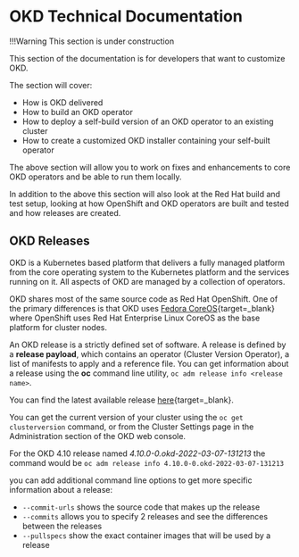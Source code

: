 # OKD Technical Documentation

<!--- cSpell:ignore pullspecs clusterversion -->

!!!Warning
    This section is under construction

This section of the documentation is for developers that want to customize OKD.

The section will cover:

- How is OKD delivered
- How to build an OKD operator
- How to deploy a self-build version of an OKD operator to an existing cluster
- How to create a customized OKD installer containing your self-built operator

The above section will allow you to work on fixes and enhancements to core OKD operators and be able to run them locally.

In addition to the above this section will also look at the Red Hat build and test setup, looking at how OpenShift and OKD operators are built and tested and how releases are created.

## OKD Releases

OKD is a Kubernetes based platform that delivers a fully managed platform from the core operating system to the Kubernetes platform and the services running on it.  All aspects of OKD are managed by a collection of operators.

OKD shares most of the same source code as Red Hat OpenShift.  One of the primary differences is that OKD uses [Fedora CoreOS](https://getfedora.org/en/coreos?stream=stable){target=_blank} where OpenShift uses Red Hat Enterprise Linux CoreOS as the base platform for cluster nodes.

An OKD release is a strictly defined set of software.  A release is defined by a **release payload**, which contains an operator (Cluster Version Operator), a list of manifests to apply and a reference file.  You can get information about a release using the **oc** command line utility, `oc adm release info <release name>`.

You can find the latest available release [here](https://github.com/okd-project/okd/releases){target=_blank}.

You can get the current version of your cluster using the `oc get clusterversion` command, or from the Cluster Settings page in the Administration section of the OKD web console.

For the OKD 4.10 release named *4.10.0-0.okd-2022-03-07-131213* the command would be `oc adm release info 4.10.0-0.okd-2022-03-07-131213`

you can add additional command line options to get more specific information about a release:

- `--commit-urls` shows the source code that makes up the release
- `--commits` allows you to specify 2 releases and see the differences between the releases
- `--pullspecs` show the exact container images that will be used by a release
